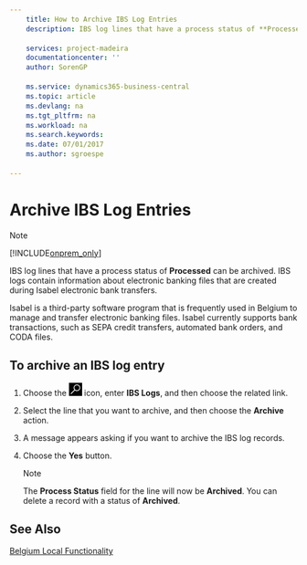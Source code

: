 ```yaml
---
    title: How to Archive IBS Log Entries
    description: IBS log lines that have a process status of **Processed** can be archived. IBS logs contain information about electronic banking files that are created during Isabel electronic bank transfers.

    services: project-madeira 
    documentationcenter: ''
    author: SorenGP

    ms.service: dynamics365-business-central
    ms.topic: article
    ms.devlang: na
    ms.tgt_pltfrm: na
    ms.workload: na
    ms.search.keywords:
    ms.date: 07/01/2017
    ms.author: sgroespe

---
```

# Archive IBS Log Entries
> [!Note]
> [!INCLUDE[onprem_only](../../includes/onprem_only_md.md)]

IBS log lines that have a process status of **Processed** can be archived. IBS logs contain information about electronic banking files that are created during Isabel electronic bank transfers.  

Isabel is a third-party software program that is frequently used in Belgium to manage and transfer electronic banking files. Isabel currently supports bank transactions, such as SEPA credit transfers, automated bank orders, and CODA files.  

## To archive an IBS log entry  

1.  Choose the ![Search for Page or Report](../../media/ui-search/search_small.png "Search for Page or Report icon") icon, enter **IBS Logs**, and then choose the related link.  
2.  Select the line that you want to archive, and then choose the **Archive** action.  
3.  A message appears asking if you want to archive the IBS log records.  
4.  Choose the **Yes** button.  

    > [!NOTE]  
    >  The **Process Status** field for the line will now be **Archived**. You can delete a record with a status of **Archived**.  

## See Also  
[Belgium Local Functionality](belgium-local-functionality.md)
